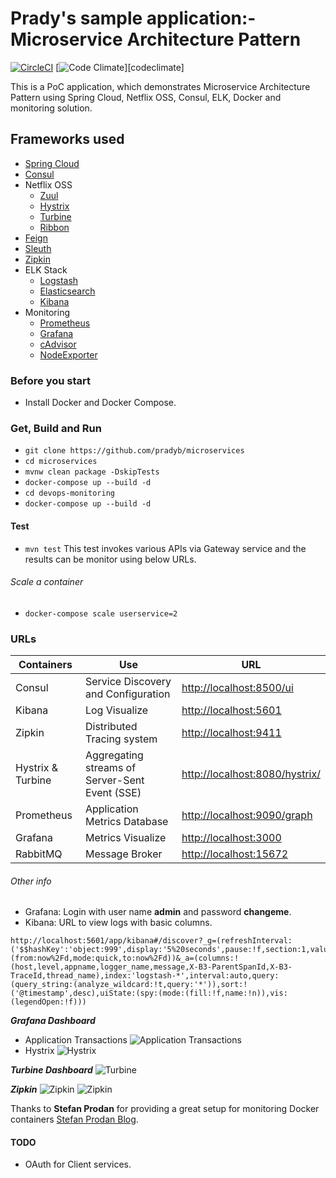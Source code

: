 # Prady's sample application:- Microservice Architecture Pattern

[![CircleCI](https://circleci.com/gh/pradyb/microservices.svg?style=svg)](https://circleci.com/gh/pradyb/microservices)
[![Code Climate](https://img.shields.io/codeclimate/github/pradyb/microservices.svg)][codeclimate]

This is a PoC application, which demonstrates Microservice Architecture Pattern using Spring Cloud, Netflix OSS, Consul, ELK, Docker and monitoring  solution.

## Frameworks used 
* [Spring Cloud](http://projects.spring.io/spring-cloud/)
* [Consul](https://www.consul.io/)
* Netflix OSS
  * [Zuul](https://github.com/Netflix/zuul/wiki)
  * [Hystrix](https://github.com/Netflix/Hystrix)
  * [Turbine](https://github.com/Netflix/Turbine)
  * [Ribbon](https://github.com/Netflix/ribbon)
* [Feign](https://github.com/OpenFeign/feign)
* [Sleuth](https://cloud.spring.io/spring-cloud-sleuth/)
* [Zipkin](http://zipkin.io/)
* ELK Stack 
  * [Logstash](https://www.elastic.co/products/logstash) 
  * [Elasticsearch](https://www.elastic.co/products/elasticsearch)
  * [Kibana](https://www.elastic.co/products/kibana) 
* Monitoring 
  * [Prometheus](https://prometheus.io/)
  * [Grafana](http://grafana.org/)
  * [cAdvisor](https://github.com/google/cadvisor)
  * [NodeExporter](https://github.com/prometheus/node_exporter)


### Before you start
- Install Docker and Docker Compose.

### Get, Build and Run
* `git clone https://github.com/pradyb/microservices`
* `cd microservices`
* `mvnw clean package -DskipTests`
* `docker-compose up --build -d`
* `cd devops-monitoring`
* `docker-compose up --build -d`

#### Test
* `mvn test` 
This test invokes various APIs via Gateway service and the results can be monitor using below URLs.  

###### Scale a container
* `docker-compose scale userservice=2`
 
### URLs

| Containers | Use | URL |
| ------ | ------ | ------ |
| Consul | Service Discovery and Configuration | [http://localhost:8500/ui](http://localhost:8500/ui) |
| Kibana | Log Visualize | [http://localhost:5601](http://localhost:5601)|
| Zipkin | Distributed Tracing system | [http://localhost:9411](http://localhost:9411)|
| Hystrix & Turbine | Aggregating streams of Server-Sent Event (SSE)  | [http://localhost:8080/hystrix/](http://localhost:8080/hystrix/monitor?stream=http%3A%2F%2Flocalhost%3A8989%2Fturbine.stream)|
| Prometheus | Application Metrics Database | [http://localhost:9090/graph](http://localhost:9090/graph) |
| Grafana | Metrics Visualize | [http://localhost:3000](http://localhost:3000) |
| RabbitMQ | Message Broker | [http://localhost:15672](http://localhost:15672) |

###### Other info
* Grafana: Login with user name **admin** and password **changeme**.
* Kibana: URL to view logs with basic columns.
```
http://localhost:5601/app/kibana#/discover?_g=(refreshInterval:('$$hashKey':'object:999',display:'5%20seconds',pause:!f,section:1,value:5000),time:(from:now%2Fd,mode:quick,to:now%2Fd))&_a=(columns:!(host,level,appname,logger_name,message,X-B3-ParentSpanId,X-B3-TraceId,thread_name),index:'logstash-*',interval:auto,query:(query_string:(analyze_wildcard:!t,query:'*')),sort:!('@timestamp',desc),uiState:(spy:(mode:(fill:!f,name:!n)),vis:(legendOpen:!f)))
```

***Grafana Dashboard*** 
* Application Transactions
![Application Transactions](https://github.com/pradyb/microservices/blob/master/images/ApplicationTx.png?raw=true)
* Hystrix 
![Hystrix](https://github.com/pradyb/microservices/blob/master/images/Hystrix%20Dashboard.png?raw=true)

***Turbine Dashboard***
![Turbine](https://github.com/pradyb/microservices/blob/master/images/Turbine%20Dashboard.png?raw=true)

***Zipkin***
![Zipkin](https://github.com/pradyb/microservices/blob/master/images/Zipkin%20Dependencies.png?raw=true)
![Zipkin](https://github.com/pradyb/microservices/blob/master/images/Zipkin%20Trace.png?raw=true)


Thanks to **Stefan Prodan** for providing a great setup for monitoring Docker containers
[Stefan Prodan Blog](https://stefanprodan.com/2016/a-monitoring-solution-for-docker-hosts-containers-and-containerized-services/).


#### TODO
- OAuth for Client services.